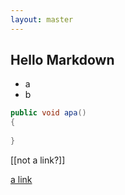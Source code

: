 ```yaml
---
layout: master
---
```


## Hello Markdown

- a
- b

```csharp
public void apa()
{
	
}
```

[[not a link?]]

[a link](Hello-Markdown)